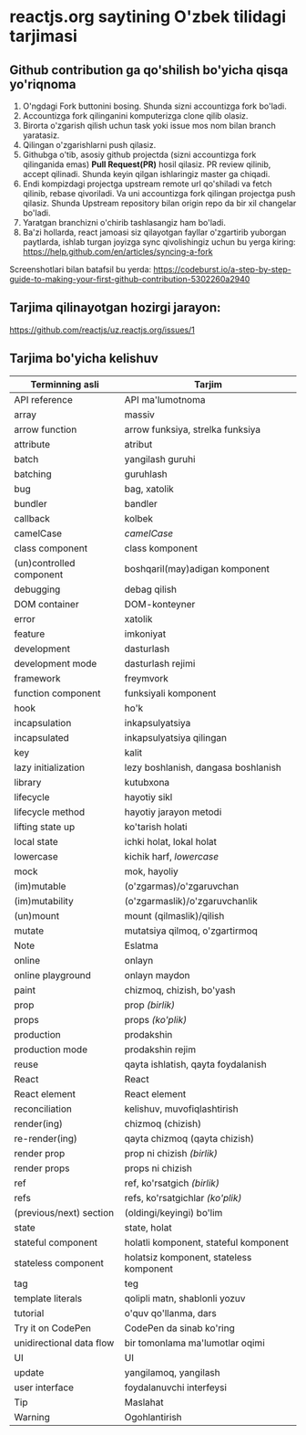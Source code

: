 # reactjs.org saytining O'zbek tilidagi tarjimasi

## Github contribution ga qo'shilish bo'yicha qisqa yo'riqnoma
1. O'ngdagi Fork buttonini bosing. Shunda sizni accountizga fork bo'ladi.
2. Accountizga fork qilinganini komputerizga clone qilib olasiz.
3. Birorta o'zgarish qilish uchun task yoki issue mos nom bilan branch yaratasiz.
4. Qilingan o'zgarishlarni push qilasiz.
5. Githubga o'tib, asosiy github projectda (sizni accountizga fork qilinganida emas) **Pull Request(PR)** hosil qilasiz. PR review qilinib, accept qilinadi. Shunda keyin qilgan ishlaringiz master ga chiqadi.
6. Endi kompizdagi projectga upstream remote url qo'shiladi va fetch qilinib, rebase qivoriladi. Va uni accountizga fork qilingan projectga push qilasiz. Shunda Upstream repository bilan origin repo da bir xil changelar bo'ladi.
7. Yaratgan branchizni o'chirib tashlasangiz ham bo'ladi.
8. Ba'zi hollarda, react jamoasi siz qilayotgan fayllar o'zgartirib yuborgan paytlarda, ishlab turgan joyizga sync qivolishingiz uchun bu yerga kiring: https://help.github.com/en/articles/syncing-a-fork

Screenshotlari bilan batafsil bu yerda: https://codeburst.io/a-step-by-step-guide-to-making-your-first-github-contribution-5302260a2940 


## Tarjima qilinayotgan hozirgi jarayon: 
https://github.com/reactjs/uz.reactjs.org/issues/1

## Tarjima bo'yicha kelishuv

| Terminning asli | Tarjim |
| ------------------ | ---------- |
| API reference | API ma'lumotnoma |
| array | massiv |
| arrow function |  arrow funksiya, strelka funksiya  |
| attribute | atribut |
| batch | yangilash guruhi |
| batching | guruhlash |
| bug | bag, xatolik  |
| bundler | bandler |
| callback | kolbek |
| camelCase | *camelCase* |
| class component | class komponent |
| (un)controlled component | boshqaril(may)adigan komponent |
| debugging | debag qilish |
| DOM container | DOM-konteyner |
| error | xatolik |
| feature | imkoniyat |
| development | dasturlash |
| development mode | dasturlash rejimi |
| framework | freymvork |
| function component | funksiyali komponent |
| hook | ho'k |
| incapsulation | inkapsulyatsiya |
| incapsulated | inkapsulyatsiya qilingan |
| key | kalit |
| lazy initialization | lezy boshlanish, dangasa boshlanish |
| library | kutubxona |
| lifecycle | hayotiy sikl |
| lifecycle method | hayotiy jarayon metodi |
| lifting state up | ko'tarish holati |
| local state | ichki holat, lokal holat |
| lowercase | kichik harf, *lowercase* |
| mock | mok, hayoliy |
| (im)mutable | (o'zgarmas)/o'zgaruvchan |
| (im)mutability | (o'zgarmaslik)/o'zgaruvchanlik |
| (un)mount | mount (qilmaslik)/qilish |
| mutate | mutatsiya qilmoq, o'zgartirmoq |
| Note | Eslatma |
| online | onlayn |
| online playground | onlayn maydon |
| paint | chizmoq, chizish, bo'yash |
| prop | prop *(birlik)* |
| props | props *(ko'plik)* |
| production | prodakshin |
| production mode | prodakshin rejim |
| reuse | qayta ishlatish, qayta foydalanish |
| React | React |
| React element | React element |
| reconciliation | kelishuv, muvofiqlashtirish |
| render(ing) | chizmoq (chizish) |
| re-render(ing) | qayta chizmoq (qayta chizish) |
| render prop | prop ni chizish *(birlik)* |
| render props | props ni chizish |
| ref | ref, ko'rsatgich *(birlik)* |
| refs | refs, ko'rsatgichlar *(ko'plik)* |
| (previous/next) section | (oldingi/keyingi) bo'lim |
| state | state, holat |
| stateful component | holatli komponent, stateful komponent |
| stateless component | holatsiz komponent, stateless komponent |
| tag | teg |
| template literals | qolipli matn, shablonli yozuv |
| tutorial | o'quv qo'llanma, dars |
| Try it on CodePen | CodePen da sinab ko'ring |
| unidirectional data flow | bir tomonlama ma'lumotlar oqimi |
| UI | UI |
| update | yangilamoq, yangilash |
| user interface | foydalanuvchi interfeysi |
| Tip | Maslahat |
| Warning | Ogohlantirish |

